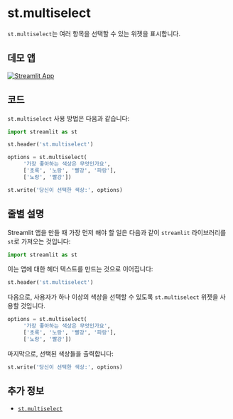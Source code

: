 # st.multiselect

`st.multiselect`는 여러 항목을 선택할 수 있는 위젯을 표시합니다.

## 데모 앱

[![Streamlit App](https://static.streamlit.io/badges/streamlit_badge_black_white.svg)](https://share.streamlit.io/dataprofessor/st.multiselect/)

## 코드
`st.multiselect` 사용 방법은 다음과 같습니다:
```python
import streamlit as st

st.header('st.multiselect')

options = st.multiselect(
     '가장 좋아하는 색상은 무엇인가요',
     ['초록', '노랑', '빨강', '파랑'],
     ['노랑', '빨강'])

st.write('당신이 선택한 색상:', options)
```

## 줄별 설명
Streamlit 앱을 만들 때 가장 먼저 해야 할 일은 다음과 같이 `streamlit` 라이브러리를 `st`로 가져오는 것입니다:
```python
import streamlit as st
```

이는 앱에 대한 헤더 텍스트를 만드는 것으로 이어집니다:
```python
st.header('st.multiselect')
```

다음으로, 사용자가 하나 이상의 색상을 선택할 수 있도록 `st.multiselect` 위젯을 사용할 것입니다.

```python
options = st.multiselect(
     '가장 좋아하는 색상은 무엇인가요',
     ['초록', '노랑', '빨강', '파랑'],
     ['노랑', '빨강'])
```

마지막으로, 선택된 색상들을 출력합니다:
```python
st.write('당신이 선택한 색상:', options)
```

## 추가 정보
- [`st.multiselect`](https://docs.streamlit.io/library/api-reference/widgets/st.multiselect)
